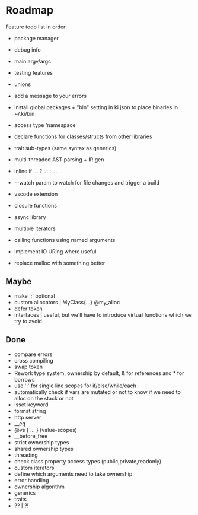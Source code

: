 
# Roadmap

Feature todo list in order:

- package manager
- debug info
- main argv/argc
- testing features

- unions
- add a message to your errors
- install global packages + "bin" setting in ki.json to place binaries in ~/.ki/bin
- access type 'namespace'
- declare functions for classes/structs from other libraries
- trait sub-types (same syntax as generics)
- multi-threaded AST parsing + IR gen
- inline if ... ? ... : ...
- --watch param to watch for file changes and trigger a build
- vscode extension
- closure functions
- async library
- multiple iterators
- calling functions using named arguments
- implement IO URing where useful
- replace malloc with something better

## Maybe

- make ';' optional
- custom allocators | MyClass{...} @my_alloc
- defer token
- interfaces | useful, but we'll have to introduce virtual functions which we try to avoid

## Done

- compare errors
- cross compiling
- swap token
- Rework type system, ownership by default, & for references and * for borrows
- use ':' for single line scopes for if/else/while/each
- automatically check if vars are mutated or not to know if we need to alloc on the stack or not
- isset keyword
- format string
- http server
- __eq
- @vs { ... } (value-scopes)
- __before_free
- strict ownership types
- shared ownership types
- threading
- check class property access types (public,private,readonly)
- custom iterators
- define which arguments need to take ownership
- error handling
- ownership algorithm
- generics
- traits
- ?? | ?!
